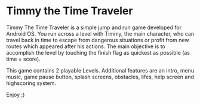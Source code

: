 Timmy the Time Traveler
=====

Timmy The Time Traveler is a simple jump and run game developed for Android OS. You run across a level with Timmy, the main character, who can travel back in time to escape from dangerous situations or profit from new routes which appeared after his actions. The main objective is to accomplish the level by touching the finish flag as quickest as possible (as time = score).

This game contains 2 playable Levels. Additional features are an intro, menu music, game pause button, splash screens, obstacles, lifes, help screen and highscoring system.

Enjoy ;)
